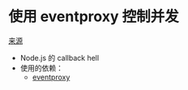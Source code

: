 # 使用 eventproxy 控制并发
[来源](https://github.com/alsotang/node-lessons/tree/master/lesson4)

* Node.js 的 callback hell
* 使用的依赖：
    - [eventproxy](https://github.com/JacksonTian/eventproxy)